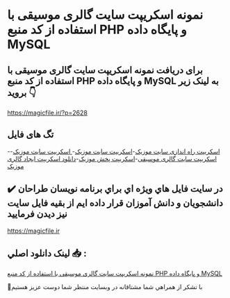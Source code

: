 # نمونه اسکریپت سایت گالری موسیقی با استفاده از کد منبع PHP و پایگاه داده MySQL

## برای دریافت نمونه اسکریپت سایت گالری موسیقی با استفاده از کد منبع PHP و پایگاه داده MySQL به لینک زیر بروید 👇

https://magicfile.ir/?p=2628

## تگ های فایل

-[اسکریپت راه اندازی سایت موزیک](https://magicfile.ir/product/%d8%a7%d8%b3%da%a9%d8%b1%db%8c%d9%be%d8%aa-%d8%b3%d8%a7%db%8c%d8%aa-%da%af%d8%a7%d9%84%d8%b1%db%8c-%d9%85%d9%88%d8%b3%db%8c%d9%82%db%8c-php/)-[اسکریپت سایت موزیک](https://magicfile.ir/product/%d8%a7%d8%b3%da%a9%d8%b1%db%8c%d9%be%d8%aa-%d8%b3%d8%a7%db%8c%d8%aa-%da%af%d8%a7%d9%84%d8%b1%db%8c-%d9%85%d9%88%d8%b3%db%8c%d9%82%db%8c-php/)-[ اسکریپت سایت موزیک](https://magicfile.ir/product/%d8%a7%d8%b3%da%a9%d8%b1%db%8c%d9%be%d8%aa-%d8%b3%d8%a7%db%8c%d8%aa-%da%af%d8%a7%d9%84%d8%b1%db%8c-%d9%85%d9%88%d8%b3%db%8c%d9%82%db%8c-php/)-[اسکریپت سایت گالری موسیقی](https://magicfile.ir/product/%d8%a7%d8%b3%da%a9%d8%b1%db%8c%d9%be%d8%aa-%d8%b3%d8%a7%db%8c%d8%aa-%da%af%d8%a7%d9%84%d8%b1%db%8c-%d9%85%d9%88%d8%b3%db%8c%d9%82%db%8c-php/)-[اسکریپت پخش موزیک](https://magicfile.ir/product/%d8%a7%d8%b3%da%a9%d8%b1%db%8c%d9%be%d8%aa-%d8%b3%d8%a7%db%8c%d8%aa-%da%af%d8%a7%d9%84%d8%b1%db%8c-%d9%85%d9%88%d8%b3%db%8c%d9%82%db%8c-php/)-[دانلود اسکریپت ایجاد گالری موزیک](https://magicfile.ir/product/%d8%a7%d8%b3%da%a9%d8%b1%db%8c%d9%be%d8%aa-%d8%b3%d8%a7%db%8c%d8%aa-%da%af%d8%a7%d9%84%d8%b1%db%8c-%d9%85%d9%88%d8%b3%db%8c%d9%82%db%8c-php/)

## ✔️ در سايت فايل هاي ويژه اي براي برنامه نويسان طراحان دانشجويان و دانش آموزان قرار داده ايم از بقيه فايل سايت نيز ديدن فرماييد

https://magicfile.ir


## لينک دانلود اصلي 📥 :

[نمونه اسکریپت سایت گالری موسیقی با استفاده از کد منبع PHP و پایگاه داده MySQL](https://magicfile.ir/product/%d8%a7%d8%b3%da%a9%d8%b1%db%8c%d9%be%d8%aa-%d8%b3%d8%a7%db%8c%d8%aa-%da%af%d8%a7%d9%84%d8%b1%db%8c-%d9%85%d9%88%d8%b3%db%8c%d9%82%db%8c-php/) 


🙏با تشکر از همراهي شما مشتاقانه در وبسایت منتظر شما دوست عزیز هستیم

